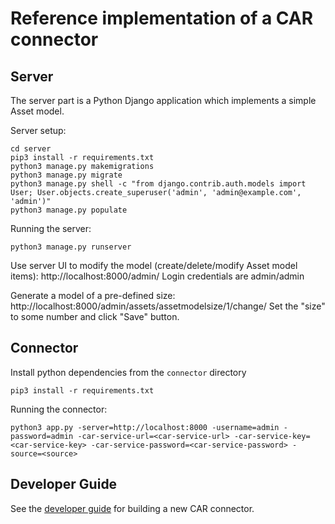 # Reference implementation of a CAR connector

## Server

The server part is a Python Django application which implements a simple Asset model.

Server setup:

```
cd server
pip3 install -r requirements.txt
python3 manage.py makemigrations
python3 manage.py migrate
python3 manage.py shell -c "from django.contrib.auth.models import User; User.objects.create_superuser('admin', 'admin@example.com', 'admin')"
python3 manage.py populate
```


Running the server:

```
python3 manage.py runserver
```

Use server UI to modify the model (create/delete/modify Asset model items): http://localhost:8000/admin/
Login credentials are admin/admin

Generate a model of a pre-defined size: http://localhost:8000/admin/assets/assetmodelsize/1/change/
Set the "size" to some number and click "Save" button.


## Connector

Install python dependencies from the `connector` directory
```
pip3 install -r requirements.txt
```

Running the connector:
```
python3 app.py -server=http://localhost:8000 -username=admin -password=admin -car-service-url=<car-service-url> -car-service-key=<car-service-key> -car-service-password=<car-service-password> -source=<source>

```

## Developer Guide

See the [developer guide](guide-build-connectors.md) for building a new CAR connector.
